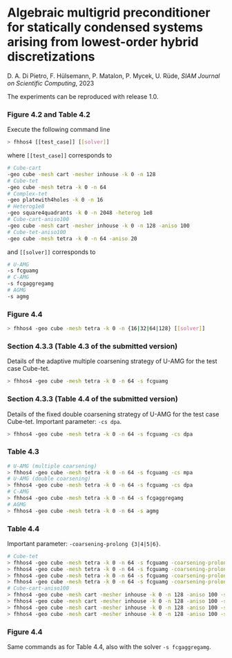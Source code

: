 # Algebraic multigrid preconditioner for statically condensed systems arising from lowest-order hybrid discretizations
D. A. Di Pietro, F. Hülsemann, P. Matalon, P. Mycek, U. Rüde, *SIAM Journal on Scientific Computing*, 2023


The experiments can be reproduced with release 1.0.
### Figure 4.2 and Table 4.2

Execute the following command line
```bash
> fhhos4 [[test_case]] [[solver]]
```
where ``[[test_case]]`` corresponds to
```bash
# Cube-cart
-geo cube -mesh cart -mesher inhouse -k 0 -n 128
# Cube-tet
-geo cube -mesh tetra -k 0 -n 64
# Complex-tet
-geo platewith4holes -k 0 -n 16
# Heterog1e8
-geo square4quadrants -k 0 -n 2048 -heterog 1e8
# Cube-cart-aniso100
-geo cube -mesh cart -mesher inhouse -k 0 -n 128 -aniso 100
# Cube-tet-aniso100
-geo cube -mesh tetra -k 0 -n 64 -aniso 20
```
and ``[[solver]]`` corresponds to
```bash
# U-AMG
-s fcguamg
# C-AMG
-s fcgaggregamg
# AGMG
-s agmg
```

### Figure 4.4
```bash
> fhhos4 -geo cube -mesh tetra -k 0 -n {16|32|64|128} [[solver]]
```
### Section 4.3.3 (Table 4.3 of the submitted version)
Details of the adaptive multiple coarsening strategy of U-AMG for the test
case Cube-tet.
```bash
> fhhos4 -geo cube -mesh tetra -k 0 -n 64 -s fcguamg
```
### Section 4.3.3 (Table 4.4 of the submitted version)
Details of the fixed double coarsening strategy of U-AMG for the test case
Cube-tet.
Important parameter: ``-cs dpa``.
```bash
> fhhos4 -geo cube -mesh tetra -k 0 -n 64 -s fcguamg -cs dpa
```
### Table 4.3
```bash
# U-AMG (multiple coarsening)
> fhhos4 -geo cube -mesh tetra -k 0 -n 64 -s fcguamg -cs mpa
# U-AMG (double coarsening)
> fhhos4 -geo cube -mesh tetra -k 0 -n 64 -s fcguamg -cs dpa
# C-AMG
> fhhos4 -geo cube -mesh tetra -k 0 -n 64 -s fcgaggregamg
# AGMG
> fhhos4 -geo cube -mesh tetra -k 0 -n 64 -s agmg
```
### Table 4.4
Important parameter: ``-coarsening-prolong {3|4|5|6}``.
```bash
# Cube-tet
> fhhos4 -geo cube -mesh tetra -k 0 -n 64 -s fcguamg -coarsening-prolong 6
> fhhos4 -geo cube -mesh tetra -k 0 -n 64 -s fcguamg -coarsening-prolong 4
> fhhos4 -geo cube -mesh tetra -k 0 -n 64 -s fcguamg -coarsening-prolong 5
> fhhos4 -geo cube -mesh tetra -k 0 -n 64 -s fcguamg -coarsening-prolong 3
# Cube-cart-aniso100
> fhhos4 -geo cube -mesh cart -mesher inhouse -k 0 -n 128 -aniso 100 -s fcguamg -coarsening-prolong 6
> fhhos4 -geo cube -mesh cart -mesher inhouse -k 0 -n 128 -aniso 100 -s fcguamg -coarsening-prolong 4
> fhhos4 -geo cube -mesh cart -mesher inhouse -k 0 -n 128 -aniso 100 -s fcguamg -coarsening-prolong 5
> fhhos4 -geo cube -mesh cart -mesher inhouse -k 0 -n 128 -aniso 100 -s fcguamg -coarsening-prolong 3
```
### Figure 4.4
Same commands as for Table 4.4, also with the solver ``-s fcgaggregamg``.
